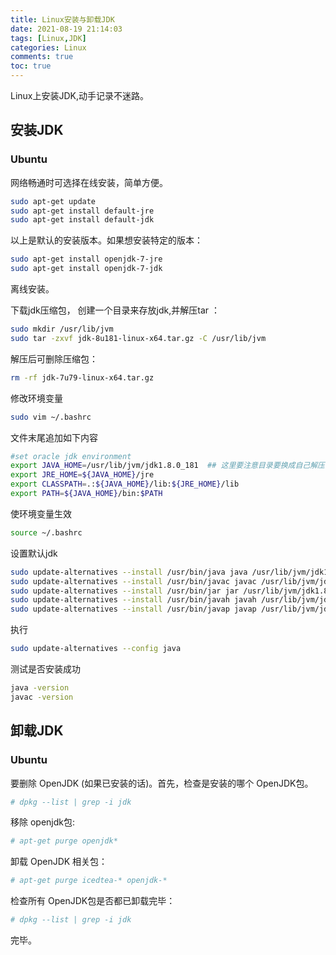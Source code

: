 ```yaml
---
title: Linux安装与卸载JDK
date: 2021-08-19 21:14:03
tags: [Linux,JDK]
categories: Linux
comments: true
toc: true
---
```


Linux上安装JDK,动手记录不迷路。

<!--more-->

## 安装JDK

### Ubuntu

网络畅通时可选择在线安装，简单方便。

``` bash
sudo apt-get update
sudo apt-get install default-jre
sudo apt-get install default-jdk
```
以上是默认的安装版本。如果想安装特定的版本：
``` bash
sudo apt-get install openjdk-7-jre
sudo apt-get install openjdk-7-jdk
```

离线安装。

下载jdk压缩包， 创建一个目录来存放jdk,并解压tar ：

``` bash
sudo mkdir /usr/lib/jvm
sudo tar -zxvf jdk-8u181-linux-x64.tar.gz -C /usr/lib/jvm
```
解压后可删除压缩包：
``` bash
rm -rf jdk-7u79-linux-x64.tar.gz
```
修改环境变量
``` bash
sudo vim ~/.bashrc
```
文件末尾追加如下内容
``` bash
#set oracle jdk environment
export JAVA_HOME=/usr/lib/jvm/jdk1.8.0_181  ## 这里要注意目录要换成自己解压的jdk 目录
export JRE_HOME=${JAVA_HOME}/jre  
export CLASSPATH=.:${JAVA_HOME}/lib:${JRE_HOME}/lib  
export PATH=${JAVA_HOME}/bin:$PATH  
```
使环境变量生效
``` bash
source ~/.bashrc
```
设置默认jdk
``` bash
sudo update-alternatives --install /usr/bin/java java /usr/lib/jvm/jdk1.8.0_181/bin/java 300  
sudo update-alternatives --install /usr/bin/javac javac /usr/lib/jvm/jdk1.8.0_181/bin/javac 300  
sudo update-alternatives --install /usr/bin/jar jar /usr/lib/jvm/jdk1.8.0_181/bin/jar 300   
sudo update-alternatives --install /usr/bin/javah javah /usr/lib/jvm/jdk1.8.0_181/bin/javah 300   
sudo update-alternatives --install /usr/bin/javap javap /usr/lib/jvm/jdk1.8.0_181/bin/javap 300 
```
执行
``` bash
sudo update-alternatives --config java
```
测试是否安装成功
``` bash
java -version
javac -version
```
## 卸载JDK

### Ubuntu

要删除 OpenJDK (如果已安装的话)。首先，检查是安装的哪个 OpenJDK包。

``` bash
# dpkg --list | grep -i jdk
```

移除 openjdk包:

```  bash
# apt-get purge openjdk*
```

卸载 OpenJDK 相关包：

```  bash
# apt-get purge icedtea-* openjdk-*
```

检查所有 OpenJDK包是否都已卸载完毕：

```  bash
# dpkg --list | grep -i jdk
```

完毕。

